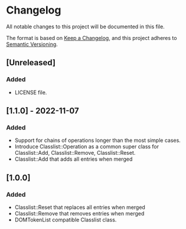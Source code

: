 # Changelog

All notable changes to this project will be documented in this file.

The format is based on [Keep a Changelog](https://keepachangelog.com/en/1.0.0/),
and this project adheres to [Semantic Versioning](https://semver.org/spec/v2.0.0.html).

## [Unreleased]

### Added

- LICENSE file.

## [1.1.0] - 2022-11-07

### Added

- Support for chains of operations longer than the most simple cases.
- Introduce Classlist::Operation as a common super class for Classlist::Add, Classlist::Remove, Classlist::Reset.
- Classlist::Add that adds all entries when merged

## [1.0.0]

### Added

- Classlist::Reset that replaces all entries when merged
- Classlist::Remove that removes entries when merged
- DOMTokenList compatible Classlist class.
